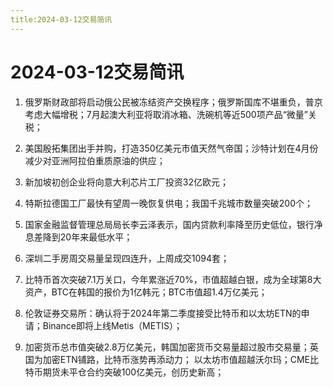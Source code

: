 ```yaml
---
title:2024-03-12交易简讯
---
```

# 2024-03-12交易简讯
1. 俄罗斯财政部将启动俄公民被冻结资产交换程序；俄罗斯国库不堪重负，普京考虑大幅增税；7月起澳大利亚将取消冰箱、洗碗机等近500项产品“微量”关税；

2. 美国殷拓集团出手并购，打造350亿美元市值天然气帝国；沙特计划在4月份减少对亚洲阿拉伯重质原油的供应；

3. 新加坡初创企业将向意大利芯片工厂投资32亿欧元；

4. 特斯拉德国工厂最快有望周一晚恢复供电；我国千兆城市数量突破200个；

5. 国家金融监督管理总局局长李云泽表示，国内贷款利率降至历史低位，银行净息差降到20年来最低水平；

6. 深圳二手房周交易量呈现四连升，上周成交1094套；

7. 比特币首次突破7.1万关口，今年累涨近70%，市值超越白银，成为全球第8大资产，BTC在韩国的报价为1亿韩元；BTC市值超1.4万亿美元；

8. 伦敦证券交易所：确认将于2024年第二季度接受比特币和以太坊ETN的申请；Binance即将上线Metis（METIS）；

9. 加密货币总市值突破2.8万亿美元，韩国加密货币交易量超过股市交易量；英国为加密ETN铺路，比特币涨势再添动力；
以太坊市值超越沃尔玛；CME比特币期货未平仓合约突破100亿美元，创历史新高；